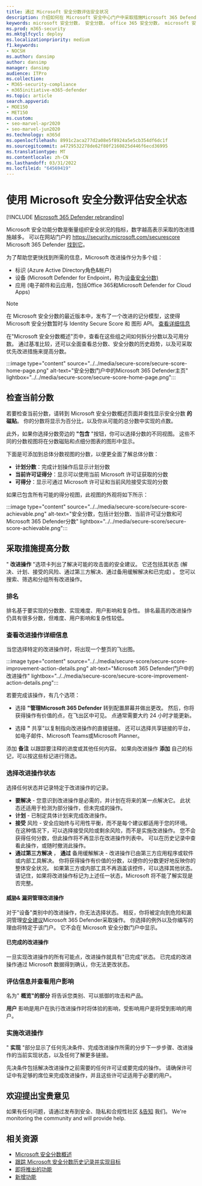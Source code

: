 ```yaml
---
title: 通过 Microsoft 安全分数评估安全状况
description: 介绍如何在 Microsoft 安全中心门户中采取措施Microsoft 365 Defender分数。
keywords: microsoft 安全分数， 安全分数， office 365 安全分数， microsoft 安全分数， Microsoft 365 Defender门户， 改进操作
ms.prod: m365-security
ms.mktglfcycl: deploy
ms.localizationpriority: medium
f1.keywords:
- NOCSH
ms.author: dansimp
author: dansimp
manager: dansimp
audience: ITPro
ms.collection:
- M365-security-compliance
- m365initiative-m365-defender
ms.topic: article
search.appverid:
- MOE150
- MET150
ms.custom:
- seo-marvel-apr2020
- seo-marvel-jun2020
ms.technology: m365d
ms.openlocfilehash: 8991c2aca277d2a08e5f8924a5e5cb354df6dc1f
ms.sourcegitcommit: a4729532278de62f80f2160825d446f6ecd36995
ms.translationtype: MT
ms.contentlocale: zh-CN
ms.lasthandoff: 03/31/2022
ms.locfileid: "64569419"
---
```

# <a name="assess-your-security-posture-with-microsoft-secure-score"></a>使用 Microsoft 安全分数评估安全状态

[!INCLUDE [Microsoft 365 Defender rebranding](../includes/microsoft-defender.md)]

Microsoft 安全功能分数是衡量组织安全状况的指标，数字越高表示采取的改进措施越多。 可以在网站门户的 https://security.microsoft.com/securescore Microsoft 365 Defender [找到它](microsoft-365-defender.md)。

为了帮助您更快找到所需的信息，Microsoft 改进操作分为多个组：

- 标识 (Azure Active Directory角色&帐户) 
- 设备 (Microsoft Defender for Endpoint，称为[设备安全分数) ](/windows/security/threat-protection/microsoft-defender-atp/tvm-microsoft-secure-score-devices)
- 应用 (电子邮件和云应用，包括Office 365和Microsoft Defender for Cloud Apps) 

>[!NOTE]
>在 Microsoft 安全分数的最近版本中，发布了一个改进的记分模型，这使得 Microsoft 安全分数暂时与 Identity Secure Score 和 图形 API。 [查看详细信息](microsoft-secure-score-whats-new.md)

在"Microsoft 安全分数概述"页中，查看在这些组之间如何拆分分数以及可用分数。 通过基准比较，还可以全面查看总分数、安全分数的历史趋势，以及可采取优先改进措施来提高分数。

:::image type="content" source="../../media/secure-score/secure-score-home-page.png" alt-text="安全分数门户中的Microsoft 365 Defender主页" lightbox="../../media/secure-score/secure-score-home-page.png":::

## <a name="check-your-current-score"></a>检查当前分数

若要检查当前分数，请转到 Microsoft 安全分数概述页面并查找显示安全分数 **的磁贴**。 你的分数将显示为百分比，以及你从可能的总分数中实现的点数。

此外，如果你选择分数旁边的 **"包含** "按钮，你可以选择分数的不同视图。 这些不同的分数视图将在分数磁贴和点细分图表的图形中显示。

下面是可添加到总体分数视图的分数，以便更全面了解总体分数：

- **计划分数**：完成计划操作后显示计划分数
- **当前许可证得分**：显示可以使用当前 Microsoft 许可证获取的分数
- **可得分**：显示可通过 Microsoft 许可证和当前风险接受实现的分数

如果已包含所有可能的得分视图，此视图的外观将如下所示：

:::image type="content" source="../../media/secure-score/secure-score-achievable.png" alt-text="安全分数，包括计划分数、当前许可证分数和可Microsoft 365 Defender分数" lightbox="../../media/secure-score/secure-score-achievable.png":::

## <a name="take-action-to-improve-your-score"></a>采取措施提高分数

" **改进操作** "选项卡列出了解决可能的攻击面的安全建议。 它还包括其状态 (解决、计划、接受的风险、通过第三方解决、通过备用缓解解决和已完成) 。 您可以搜索、筛选和分组所有改进操作。  

### <a name="ranking"></a>排名

排名基于要实现的分数数、实现难度、用户影响和复杂性。 排名最高的改进操作仍具有很多分数，但难度、用户影响和复杂性较低。

### <a name="view-improvement-action-details"></a>查看改进操作详细信息

当您选择特定的改进操作时，将出现一个整页的飞出图。  

:::image type="content" source="../../media/secure-score/secure-score-improvement-action-details.png" alt-text="Microsoft 365 Defender门户中的改进操作" lightbox="../../media/secure-score/secure-score-improvement-action-details.png":::

若要完成该操作，有几个选项：

- 选择 **"管理Microsoft 365 Defender** 转到配置屏幕并做出更改。 然后，你将获得操作有价值的点，在飞出区中可见。 点通常需要大约 24 小时才能更新。

- 选择 **"** 共享"以复制指向改进操作的直接链接。 还可以选择共享链接的平台，如电子邮件、Microsoft Teams或Microsoft Planner。

添加 **备注** 以跟踪要注释的进度或其他任何内容。 如果向改进操作 **添加** 自己的标记，可以按这些标记进行筛选。

### <a name="choose-an-improvement-action-status"></a>选择改进操作状态

选择任何状态并记录特定于改进操作的记录。

- **要解决** - 您意识到改进操作是必需的，并计划在将来的某一点解决它。 此状态还适用于检测为部分操作，但未完成的操作。
- **计划** - 已制定具体计划来完成改进操作。
- **接受** 风险 - 安全应始终与可用性平衡，而不是每个建议都适用于您的环境。 在这种情况下，可以选择接受风险或剩余风险，而不是实施改进操作。 您不会获得任何分数，但此操作将不再显示在改进操作列表中。 可以在历史记录中查看此操作，或随时撤消此操作。
- **通过第三方解决** ， **通过** 备用缓解解决 - 改进操作已由第三方应用程序或软件或内部工具解决。 你将获得操作有价值的分数，以便你的分数更好地反映你的整体安全状况。 如果第三方或内部工具不再涵盖该控件，可以选择其他状态。 请记住，如果将改进操作标记为上述任一状态，Microsoft 将不能了解实现是否完整。

#### <a name="threat--vulnerability-management-improvement-actions"></a>威胁& 漏洞管理改进操作

对于"设备"类别中的改进操作，你无法选择状态。 相反，你将被定向到危险和漏洞管理[安全建议](/windows/security/threat-protection/microsoft-defender-atp/tvm-security-recommendation)Microsoft 365 Defender采取操作。 你选择的例外以及你编写的理由将特定于该门户。 它不会在 Microsoft 安全分数门户中显示。

#### <a name="completed-improvement-actions"></a>已完成的改进操作

一旦实现改进操作的所有可能点，改进操作就具有"已完成"状态。 已完成的改进操作通过 Microsoft 数据得到确认，你无法更改状态。

### <a name="assess-information-and-review-user-impact"></a>评估信息并查看用户影响

名为" **概览"的部分** 将告诉您类别、可以抵御的攻击和产品。

**用户** 影响是用户在执行改进操作时将体验的影响，受影响用户是将受到影响的用户。

### <a name="implement-the-improvement-action"></a>实施改进操作

" **实现** "部分显示了任何先决条件、完成改进操作所需的分步下一步步骤、改进操作的当前实现状态，以及任何了解更多链接。

先决条件包括解决改进操作之前需要的任何许可证或要完成的操作。 请确保许可证中有足够的席位来完成改进操作，并且这些许可证适用于必要的用户。  

## <a name="we-want-to-hear-from-you"></a>欢迎提出宝贵意见

如果有任何问题，请通过发布到安全、隐私和合规性社区 [&告知](https://techcommunity.microsoft.com/t5/Security-Privacy-Compliance/bd-p/security_privacy) 我们。 We're monitoring the community and will provide help.

## <a name="related-resources"></a>相关资源

- [Microsoft 安全分数概述](microsoft-secure-score.md)
- [跟踪 Microsoft 安全分数历史记录并实现目标](microsoft-secure-score-history-metrics-trends.md)
- [即将推出的功能](microsoft-secure-score-whats-coming.md)
- [新增功能](microsoft-secure-score-whats-new.md)
